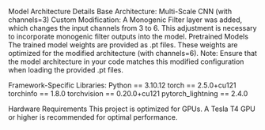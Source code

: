 Model Architecture Details
Base Architecture: Multi-Scale CNN (with channels=3)
Custom Modification: A Monogenic Filter layer was added, which changes the input channels from 3 to 6. This adjustment is necessary to incorporate monogenic filter outputs into the model.
Pretrained Models
The trained model weights are provided as .pt files. These weights are optimized for the modified architecture (with channels=6).
Note: Ensure that the model architecture in your code matches this modified configuration when loading the provided .pt files.


Framework-Specific Libraries:
Python == 3.10.12
torch == 2.5.0+cu121
torchinfo == 1.8.0
torchvision == 0.20.0+cu121
pytorch_lightning == 2.4.0


Hardware Requirements
This project is optimized for GPUs. A Tesla T4 GPU or higher is recommended for optimal performance. 

